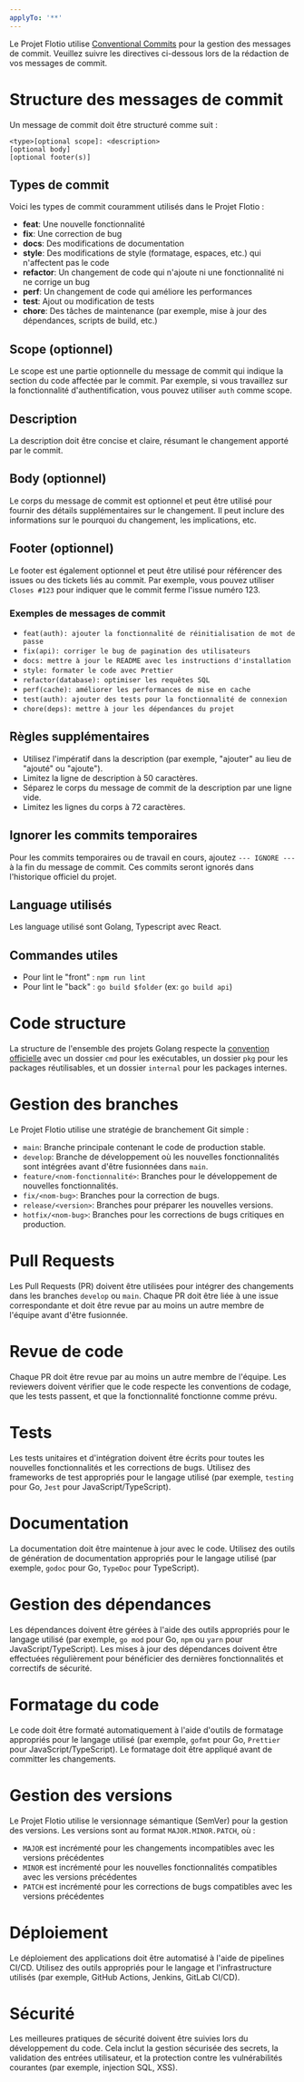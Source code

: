 ```yaml
---
applyTo: '**'
---
```


Le Projet Flotio utilise [Conventional Commits](https://www.conventionalcommits.org/en/v1.0.0/) pour la gestion des messages de commit. Veuillez suivre les directives ci-dessous lors de la rédaction de vos messages de commit.

# Structure des messages de commit

Un message de commit doit être structuré comme suit :

```
<type>[optional scope]: <description>
[optional body]
[optional footer(s)]
```


## Types de commit
Voici les types de commit couramment utilisés dans le Projet Flotio :
- **feat**: Une nouvelle fonctionnalité
- **fix**: Une correction de bug
- **docs**: Des modifications de documentation
- **style**: Des modifications de style (formatage, espaces, etc.) qui n'affectent pas le code
- **refactor**: Un changement de code qui n'ajoute ni une fonctionnalité ni ne corrige un bug
- **perf**: Un changement de code qui améliore les performances
- **test**: Ajout ou modification de tests
- **chore**: Des tâches de maintenance (par exemple, mise à jour des dépendances, scripts de build, etc.)

## Scope (optionnel)
Le scope est une partie optionnelle du message de commit qui indique la section du code affectée par le commit. Par exemple, si vous travaillez sur la fonctionnalité d'authentification, vous pouvez utiliser `auth` comme scope.

## Description
La description doit être concise et claire, résumant le changement apporté par le commit.
## Body (optionnel)
Le corps du message de commit est optionnel et peut être utilisé pour fournir des détails supplémentaires sur le changement. Il peut inclure des informations sur le pourquoi du changement, les implications, etc.

## Footer (optionnel)
Le footer est également optionnel et peut être utilisé pour référencer des issues ou des tickets liés au commit. Par exemple, vous pouvez utiliser `Closes #123` pour indiquer que le commit ferme l'issue numéro 123.

### Exemples de messages de commit
- `feat(auth): ajouter la fonctionnalité de réinitialisation de mot de passe`
- `fix(api): corriger le bug de pagination des utilisateurs`
- `docs: mettre à jour le README avec les instructions d'installation`
- `style: formater le code avec Prettier`
- `refactor(database): optimiser les requêtes SQL`
- `perf(cache): améliorer les performances de mise en cache`
- `test(auth): ajouter des tests pour la fonctionnalité de connexion`
- `chore(deps): mettre à jour les dépendances du projet`

## Règles supplémentaires
- Utilisez l'impératif dans la description (par exemple, "ajouter" au lieu de "ajouté" ou "ajoute").
- Limitez la ligne de description à 50 caractères.
- Séparez le corps du message de commit de la description par une ligne vide.
- Limitez les lignes du corps à 72 caractères.

## Ignorer les commits temporaires
Pour les commits temporaires ou de travail en cours, ajoutez `--- IGNORE ---` à la fin du message de commit. Ces commits seront ignorés dans l'historique officiel du projet.

## Language utilisés

Les language utilisé sont Golang, Typescript avec React.

## Commandes utiles
- Pour lint le "front" : `npm run lint`
- Pour lint le "back" : `go build $folder` (ex: `go build api`)

# Code structure

La structure de l'ensemble des projets Golang respecte la [convention officielle](https://go.dev/doc/modules/gomod-ref#go-mod-file) avec un dossier `cmd` pour les exécutables, un dossier `pkg` pour les packages réutilisables, et un dossier `internal` pour les packages internes.

# Gestion des branches

Le Projet Flotio utilise une stratégie de branchement Git simple :
- `main`: Branche principale contenant le code de production stable.
- `develop`: Branche de développement où les nouvelles fonctionnalités sont intégrées avant d'être fusionnées dans `main`.
- `feature/<nom-fonctionnalité>`: Branches pour le développement de nouvelles fonctionnalités.
- `fix/<nom-bug>`: Branches pour la correction de bugs.
- `release/<version>`: Branches pour préparer les nouvelles versions.
- `hotfix/<nom-bug>`: Branches pour les corrections de bugs critiques en production.

# Pull Requests

Les Pull Requests (PR) doivent être utilisées pour intégrer des changements dans les branches `develop` ou `main`. Chaque PR doit être liée à une issue correspondante et doit être revue par au moins un autre membre de l'équipe avant d'être fusionnée.

# Revue de code

Chaque PR doit être revue par au moins un autre membre de l'équipe. Les reviewers doivent vérifier que le code respecte les conventions de codage, que les tests passent, et que la fonctionnalité fonctionne comme prévu.

# Tests

Les tests unitaires et d'intégration doivent être écrits pour toutes les nouvelles fonctionnalités et les corrections de bugs. Utilisez des frameworks de test appropriés pour le langage utilisé (par exemple, `testing` pour Go, `Jest` pour JavaScript/TypeScript).

# Documentation

La documentation doit être maintenue à jour avec le code. Utilisez des outils de génération de documentation appropriés pour le langage utilisé (par exemple, `godoc` pour Go, `TypeDoc` pour TypeScript).

# Gestion des dépendances

Les dépendances doivent être gérées à l'aide des outils appropriés pour le langage utilisé (par exemple, `go mod` pour Go, `npm` ou `yarn` pour JavaScript/TypeScript). Les mises à jour des dépendances doivent être effectuées régulièrement pour bénéficier des dernières fonctionnalités et correctifs de sécurité.

# Formatage du code

Le code doit être formaté automatiquement à l'aide d'outils de formatage appropriés pour le langage utilisé (par exemple, `gofmt` pour Go, `Prettier` pour JavaScript/TypeScript). Le formatage doit être appliqué avant de committer les changements.

# Gestion des versions

Le Projet Flotio utilise le versionnage sémantique (SemVer) pour la gestion des versions. Les versions sont au format `MAJOR.MINOR.PATCH`, où :
- `MAJOR` est incrémenté pour les changements incompatibles avec les versions précédentes
- `MINOR` est incrémenté pour les nouvelles fonctionnalités compatibles avec les versions précédentes
- `PATCH` est incrémenté pour les corrections de bugs compatibles avec les versions précédentes

# Déploiement

Le déploiement des applications doit être automatisé à l'aide de pipelines CI/CD. Utilisez des outils appropriés pour le langage et l'infrastructure utilisés (par exemple, GitHub Actions, Jenkins, GitLab CI/CD).

# Sécurité

Les meilleures pratiques de sécurité doivent être suivies lors du développement du code. Cela inclut la gestion sécurisée des secrets, la validation des entrées utilisateur, et la protection contre les vulnérabilités courantes (par exemple, injection SQL, XSS).


